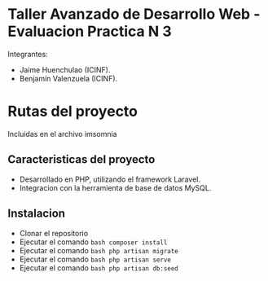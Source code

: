 # Taller Avanzado de Desarrollo Web - Evaluacion Practica N 3

Integrantes:
- Jaime Huenchulao (ICINF).
- Benjamin Valenzuela (ICINF).

# Rutas del proyecto

Incluidas en el archivo imsomnia

## Caracteristicas del proyecto

- Desarrollado en PHP, utilizando el framework Laravel.
- Integracion con la herramienta de base de datos MySQL.

## Instalacion
- Clonar el repositorio
- Ejecutar el comando ```bash composer install```
- Ejecutar el comando ```bash php artisan migrate```
- Ejecutar el comando ```bash php artisan serve```
- Ejecutar el comando ```bash php artisan db:seed```

